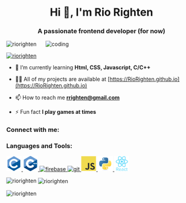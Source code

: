 <h1 align="center">Hi 👋, I'm Rio Righten</h1>
<h3 align="center">A passionate frontend developer (for now)</h3>

<img align="right" alt="coding" width="400" src="https://encrypted-tbn0.gstatic.com/images?q=tbn:ANd9GcSrW7d8WyKBwhzRp2wjQT1aa5vJKp9_jCeSYUEkt-U1R3Q1e4T3jbPkJwjoJkWxH2H8_qM&usqp=CAU" >

<p align="left"> <img src="https://komarev.com/ghpvc/?username=riorighten&label=Profile%20views&color=0e75b6&style=flat" alt="riorighten" /> </p>

<p align="left"> <a href="https://github.com/ryo-ma/github-profile-trophy"><img src="https://github-profile-trophy.vercel.app/?username=riorighten" alt="riorighten" /></a> </p>

- 🌱 I’m currently learning **Html, CSS, Javascript, C/C++**

- 👨‍💻 All of my projects are available at [https://RioRighten.github.io](https://RioRighten.github.io)

- 📫 How to reach me **rrighten@gmail.com**

- ⚡ Fun fact **I play games at times**

<h3 align="left">Connect with me:</h3>
<p align="left">
</p>

<h3 align="left">Languages and Tools:</h3>
<p align="left"> <a href="https://www.cprogramming.com/" target="_blank" rel="noreferrer"> <img src="https://raw.githubusercontent.com/devicons/devicon/master/icons/c/c-original.svg" alt="c" width="40" height="40"/> </a> <a href="https://www.w3schools.com/cpp/" target="_blank" rel="noreferrer"> <img src="https://raw.githubusercontent.com/devicons/devicon/master/icons/cplusplus/cplusplus-original.svg" alt="cplusplus" width="40" height="40"/> </a> <a href="https://firebase.google.com/" target="_blank" rel="noreferrer"> <img src="https://www.vectorlogo.zone/logos/firebase/firebase-icon.svg" alt="firebase" width="40" height="40"/> </a> <a href="https://git-scm.com/" target="_blank" rel="noreferrer"> <img src="https://www.vectorlogo.zone/logos/git-scm/git-scm-icon.svg" alt="git" width="40" height="40"/> </a> <a href="https://developer.mozilla.org/en-US/docs/Web/JavaScript" target="_blank" rel="noreferrer"> <img src="https://raw.githubusercontent.com/devicons/devicon/master/icons/javascript/javascript-original.svg" alt="javascript" width="40" height="40"/> </a> <a href="https://www.python.org" target="_blank" rel="noreferrer"> <img src="https://raw.githubusercontent.com/devicons/devicon/master/icons/python/python-original.svg" alt="python" width="40" height="40"/> </a> <a href="https://reactjs.org/" target="_blank" rel="noreferrer"> <img src="https://raw.githubusercontent.com/devicons/devicon/master/icons/react/react-original-wordmark.svg" alt="react" width="40" height="40"/> </a> </p>

<p><img align="left" src="https://github-readme-stats.vercel.app/api/top-langs?username=riorighten&show_icons=true&locale=en&layout=compact" alt="riorighten" /></p>

<p>&nbsp;<img align="center" src="https://github-readme-stats.vercel.app/api?username=riorighten&show_icons=true&locale=en" alt="riorighten" /></p>

<p><img align="center" src="https://github-readme-streak-stats.herokuapp.com/?user=riorighten&" alt="riorighten" /></p>